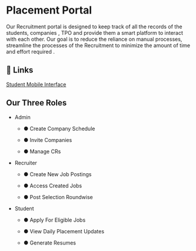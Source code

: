 
# Placement Portal



Our Recruitment portal is designed to keep track of all the records of the students, companies , TPO and provide them a smart platform to interact with each other. Our goal is to reduce the reliance on manual processes, streamline the processes of the Recruitment to minimize the amount of time and effort required .





## 🔗 Links
[Student Mobile Interface](https://github.com/dhruvi29/TPO-VJTI-Mobile)


## Our Three Roles
- Admin
    - ● Create Company Schedule

    - ● Invite Companies

    - ● Manage CRs

- Recruiter
    - ● Create New Job Postings

    - ● Access Created Jobs

    - ● Post Selection Roundwise

- Student
   - ● Apply For Eligible Jobs
   
   - ● View Daily Placement Updates
   
   - ● Generate Resumes





